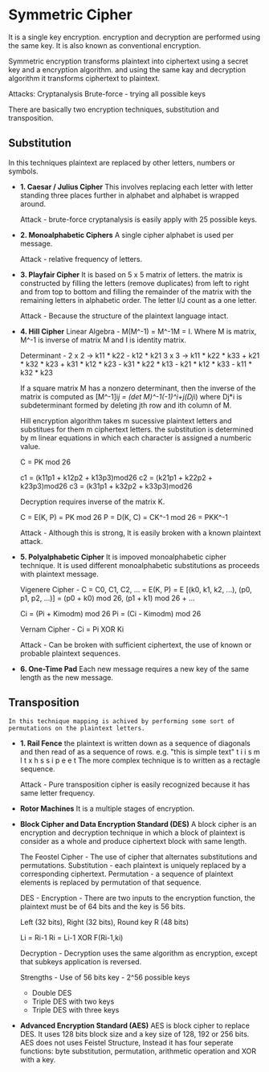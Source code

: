 # Symmetric Cipher

It is a single key encryption. encryption and decryption are performed using the same key. It is also known as conventional encryption.

Symmetric encryption transforms plaintext into ciphertext using a secret key and a encryption algorithm. and using the same kay and decryption algorithm it transforms ciphertext to plaintext.

Attacks:
Cryptanalysis
Brute-force - trying all possible keys

There are basically two encryption techniques, substitution and transposition.

## **Substitution**
In this techniques plaintext are replaced by other letters, numbers or symbols.

-	**1. Caesar / Julius Cipher**
This involves replacing each letter with letter standing three places further in alphabet and alphabet is wrapped around.

	Attack - brute-force cryptanalysis is easily apply with 25 possible keys.

-	**2. Monoalphabetic Ciphers**
A single cipher alphabet is used per message.

	Attack - relative frequency of letters.

-	**3. Playfair Cipher**
	It is based on 5 x 5 matrix of letters. the matrix is constructed by filling the letters (remove duplicates) from left to right and from top to bottom and filling the remainder of the matrix with the remaining letters in alphabetic order.
	The letter I/J count as a one letter.

	Attack - Because the structure of the plaintext language intact.

-	**4. Hill Cipher**
	Linear Algebra -
	M(M^-1) = M^-1M = I. Where M is matrix, M^-1 is inverse of matrix M and I is identity matrix.

	Determinant -
	2 x 2 -> k11 * k22 - k12 * k21
	3 x 3 -> k11 * k22 * k33 + k21 * k32 * k23 + k31 * k12 * k23 - k31 * k22 * k13 - k21 * k12 * k33 - k11 * k32 * k23

	If a square matrix M has a nonzero determinant, then the inverse of the matrix is computed as [M^-1]i*j = (det M)^-1(-1)^i+j(Dj*i) where Dj*i is subdeterminant formed by deleting jth row and ith column of M.

	Hill encryption algorithm takes m sucessive plaintext letters and substitues for them m ciphertext letters. the substitution is determined by m linear equations in which each character is assigned a numberic value.

	C = PK mod 26

	c1 = (k11p1 + k12p2 + k13p3)mod26
	c2 = (k21p1 + k22p2 + k23p3)mod26
	c3 = (k31p1 + k32p2 + k33p3)mod26

	Decryption requires inverse of the matrix K.

	C = E(K, P) = PK mod 26
	P = D(K, C) = CK^-1 mod 26 = PKK^-1

	Attack - Although this is strong, It is easily broken with a known plaintext attack.

-	**5. Polyalphabetic Cipher**
	It is impoved monoalphabetic cipher technique. It is used different monoalphabetic substitutions as proceeds with plaintext message.

	Vigenere Cipher -
	C = C0, C1, C2, ... = E(K, P) = E [(k0, k1, k2, ...), (p0, p1, p2, ...)] = (p0 + k0) mod 26, (p1 + k1) mod 26 + ...

	Ci = (Pi + Kimodm) mod 26
	Pi = (Ci - Kimodm) mod 26

	Vernam Cipher -
	Ci = Pi XOR Ki

	Attack - Can be broken with sufficient ciphertext, the use of known or probable plaintext sequences.

-	**6. One-Time Pad**
	Each new message requires a new key of the same length as the new message.


## **Transposition**
	In this technique mapping is achived by performing some sort of permutations on the plaintext letters.

-	**1. Rail Fence**
	the plaintext is written down as a sequence of diagonals and then read of as a sequence of rows.
	e.g. "this is simple text"
	t i i s m l t x
	h s s i p e e t
	The more complex technique is to written as a rectagle sequence.

	Attack - Pure transposition cipher is easily recognized because it has same letter frequency.

-	**Rotor Machines**
	It is a multiple stages of encryption.

-	**Block Cipher and Data Encryption Standard (DES)**
	A block cipher is an encryption and decryption technique in which a block of plaintext is consider as a whole and produce ciphertext block with same length.

	The Feostel Cipher -
	The use of cipher that alternates substitutions and permutations.
	Substitution - each plaintext is uniquely replaced by a corresponding ciphertext.
	Permutation - a sequence of plaintext elements is replaced by permutation of that sequence.

	DES -
	Encryption -
	There are two inputs to the encryption function, the plaintext must be of 64 bits and the key is 56 bits.

	Left (32 bits), Right (32 bits), Round key R (48 bits)

	Li = Ri-1
	Ri = Li-1 XOR F(Ri-1,ki)

	Decryption -
	Decryption uses the same algorithm as encryption, except that subkeys application is reversed.

	Strengths -
	Use of 56 bits key - 2^56 possible keys

	- Double DES
	- Triple DES with two keys
	- Triple DES with three keys

-	**Advanced Encryption Standard (AES)**
	AES is block cipher to replace DES. It uses 128 bits block size and a key size of 128, 192 or 256 bits.
	AES does not uses Feistel Structure, Instead it has four seperate functions: byte substitution, permutation, arithmetic operation and XOR with a key.

